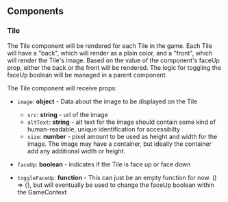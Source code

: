 ## Components
### Tile
The Tile component will be rendered for each Tile in the game. Each Tile will have a "back", which will render as a plain color, and a "front", which will render the Tile's image. Based on the value of the component's faceUp prop, either the back or the front will be rendered. The logic for toggling the faceUp boolean will be managed in a parent component.

The Tile component will receive props:

- `image`: **object** - Data about the image to be displayed on the Tile
  - `src`: **string** - url of the image
  - `altText`: **string** - alt text for the image should contain some kind of human-readable, unique identification for accessibilty
  - `size`: **number** - pixel amount to be used as height and width for the image. The image may have a container, but ideally the container add any additional width or height.

- `faceUp`: **boolean** - indicates if the Tile is face up or face down

- `toggleFaceUp`: **function** - This can just be an empty function for now. () => {}, but will eventually be used to change the faceUp boolean within the GameContext

